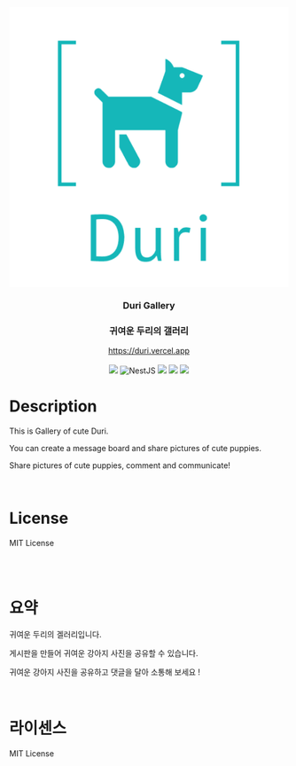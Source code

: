 <div align="center">
  <img src="./img/logo.png" align="center"/>
</div>

<div align="center">
  <h3>Duri Gallery</h3>
  <h3>귀여운 두리의 갤러리</h3>
</div>
<div align="center">
    <a href="https://duri.vercel.app/">https://duri.vercel.app
    </a>
</div>
</br>
<div align="center">
<img src="https://img.shields.io/badge/Python-3776AB?logo=Python&logoColor=white"/>
<img src="https://img.shields.io/badge/Django-092E20?logo=Django&logoColor=white" alt="NestJS"/>
<img src="https://img.shields.io/badge/djangorestframework-D9232E?logo=djangorestframework&logoColor=white"/>
<img src="https://img.shields.io/badge/MySQL-4479A1?logo=MySQL&logoColor=white"/>
<img src="https://img.shields.io/badge/Swagger-85EA2D?logo=Swagger&logoColor=white"/>
</div>


# Description

This is Gallery of cute Duri.

You can create a message board and share pictures of cute puppies.

Share pictures of cute puppies, comment and communicate!

<br/>


# License

MIT License

<br/>
<br/>


# 요약

귀여운 두리의 겔러리입니다.

게시판을 만들어 귀여운 강아지 사진을 공유할 수 있습니다.

귀여운 강아지 사진을 공유하고 댓글을 달아 소통해 보세요 !

</br>

# 라이센스

MIT License
